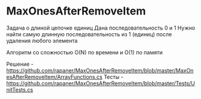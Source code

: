 # MaxOnesAfterRemoveItem
Задача о длиной цепочке единиц
Дана последовательность 0 и 1
Нужно найти самую длинную последовательность из 1 (единиц) после удаления любого элемента

Алгоритм со сложностью O(N) по времени и O(1) по памяти

Решение - https://github.com/rapaner/MaxOnesAfterRemoveItem/blob/master/MaxOnesAfterRemoveItem/ArrayFunctions.cs
Тесты - https://github.com/rapaner/MaxOnesAfterRemoveItem/blob/master/Tests/UnitTests.cs
